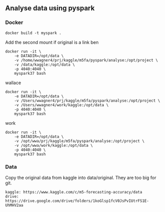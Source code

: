 ## Analyse data using pyspark
### Docker
```
docker build -t myspark .
```
Add the second mount if original is a link
ben
```
docker run -it \
    -e DATADIR=/opt/data \
    -v /home/wwagner4/prj/kaggle/m5fa/pyspark/analyse:/opt/project \
    -v /data/kaggle:/opt/data \
    -p 4040:4040 \
    myspark37 bash
```
wallace
```
docker run -it \
    -e DATADIR=/opt/data \
    -v /Users/wwagner4/prj/kaggle/m5fa/pyspark/analyse:/opt/project \
    -v /Users/wwagner4/work/kaggle:/opt/data \
    -p 4040:4040 \
    myspark37 bash
```
work
```
docker run -it \
    -e DATADIR=/opt/data \
    -v /opt/wwa/prj/kaggle/m5fa/pyspark/analyse:/opt/project \
    -v /opt/wwa/work/kaggle:/opt/data \
    -p 4040:4040 \
    myspark37 bash
```

### Data
Copy the original data from kaggle into data/original. They are too big for git.
```
kaggle: https://www.kaggle.com/c/m5-forecasting-accuracy/data
drive: https://drive.google.com/drive/folders/1koGlsp1fcV0JsPvIUtrFS1E-UhMHV2aa
```
